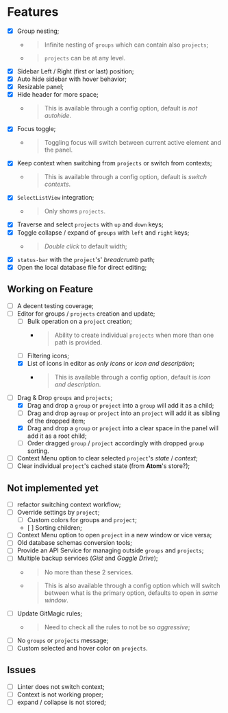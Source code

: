 # Features

- [x] Group nesting;
  - > Infinite nesting of `groups` which can contain also `projects`;
  - > `projects` can be at any level.
- [x] Sidebar Left / Right (first or last) position;
- [x] Auto hide sidebar with hover behavior;
- [x] Resizable panel;
- [x] Hide header for more space;
  - > This is available through a config option, default is *not autohide*.
- [x] Focus toggle;
  - > Toggling focus will switch between current active element and the panel.
- [x] Keep context when switching from `projects` or switch from contexts;
  - > This is available through a config option, default is *switch contexts*.
- [x] `SelectListView` integration;
  - > Only shows `projects`.
- [x] Traverse and select `projects` with `up` and `down` keys;
- [x] Toggle collapse / expand of `groups` with `left` and `right` keys;
  - > *Double click* to default width;
- [x] `status-bar` with the `project`'s' *breadcrumb* path;
- [x] Open the local database file for direct editing;

## Working on Feature

- [ ] A decent testing coverage;
- [ ] Editor for groups / `projects` creation and update;
  - [ ] Bulk operation on a `project` creation;
    - > Ability to create individual `projects` when more than one path is provided.
  - [ ] Filtering icons;
  - [x] List of icons in editor as *only icons* or *icon and description*;
    - > This is available through a config option, default is *icon and description*.
- [ ] Drag & Drop `groups` and `projects`;
  - [x] Drag and drop a `group` or `project` into a `group` will add it as a child;
  - [ ] Drag and drop a`group` or `project` into an `project` will add it as sibling of the dropped item;
  - [x] Drag and drop a `group` or `project` into a clear space in the panel will add it as a root child;
  - [ ] Order dragged `group` / `project` accordingly with dropped `group` sorting.
- [ ] Context Menu option to clear selected `project`'s *state* / *context*;
- [ ] Clear individual `project`'s cached state (from **Atom**'s store?);

## Not implemented yet

- [ ] refactor switching context workflow;
- [ ] Override settings by `project`;
  - [ ] Custom colors for groups and `project`;
  - [ ] Sorting children;
- [ ] Context Menu option to open `project` in a new window or vice versa;
- [ ] Old database schemas conversion tools;
- [ ] Provide an API Service for managing outside `groups` and `projects`;
- [ ] Multiple backup services (*Gist* and *Goggle Drive*);
  - > No more than these 2 services.
  - > This is also available through a config option which will switch between what is the primary option, defaults to open in *same window*.
- [ ] Update GitMagic rules;
  - > Need to check all the rules to not be so *aggressive*;
- [ ] No `groups` or `projects` message;
- [ ] Custom selected and hover color on `projects`.

## Issues

- [ ] Linter does not switch context;
- [ ] Context is not working proper;
- [ ] expand / collapse is not stored;

